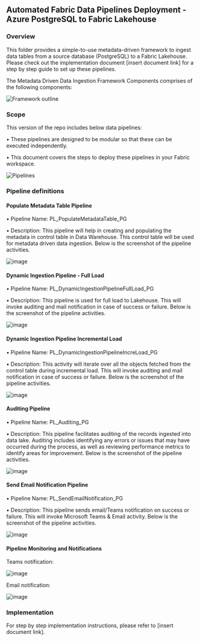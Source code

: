 
## Automated Fabric Data Pipelines Deployment - Azure PostgreSQL to Fabric Lakehouse

### Overview
This folder provides a simple-to-use metadata-driven framework to ingest data tables from a source database (PostgreSQL) to a Fabric Lakehouse. Please check out the implementation document [insert document link] for a step by step guide to set up these pipelines. 

The Metadata Driven Data Ingestion Framework Components comprises of the following components:

![Framework outline](../images/PGToFabric1.png)


### Scope
This version of the repo includes below data pipelines:

•	These pipelines are designed to be modular so that these can be executed independently. 

•	This document covers the steps to deploy these pipelines in your Fabric workspace.

![Pipelines](../images/PGToFabric2.png)

### Pipeline definitions 

#### Populate Metadata Table Pipeline
•	Pipeline Name: PL_PopulateMetadataTable_PG 

•	Description: This pipeline will help in creating and populating the metadata in control table in Data Warehouse. This control table will be used for metadata driven data ingestion. Below is the screenshot of the pipeline activities.

![image](../images/PGToFabric3.png)

#### Dynamic Ingestion Pipeline - Full Load
•	Pipeline Name: PL_DynamicIngestionPipelineFullLoad_PG

•	Description: This pipeline is used for full load to Lakehouse. This will invoke auditing and mail notification in case of success or failure. Below is the screenshot of the pipeline activities.

![image](../images/PGToFabric4.png)

#### Dynamic Ingestion Pipeline Incremental Load
•	Pipeline Name: PL_DynamicIngestionPipelineIncreLoad_PG

•	Description: This activity will iterate over all the objects fetched from the control table during incremental load. This will invoke auditing and mail notification in case of success or failure. Below is the screenshot of the pipeline activities.

![image](../images/PGToFabric5.png)

#### Auditing Pipeline
•	Pipeline Name: PL_Auditing_PG

•	Description: This pipeline facilitates auditing of the records ingested into data lake. Auditing includes identifying any errors or issues that may have occurred during the process, as well as reviewing performance metrics to identify areas for improvement. Below is the screenshot of the pipeline activities.

![image](../images/PGToFabric6.png)

#### Send Email Notification Pipeline
•	Pipeline Name: PL_SendEmailNotification_PG

•	Description: This pipeline sends email/Teams notification on success or failure. This will invoke Microsoft Teams & Email activity. Below is the screenshot of the pipeline activities.

![image](../images/PGToFabric7.png)

#### Pipeline Monitoring and Notifications
Teams notification:

![image](../images/PGToFabric8.png)

Email notification:

![image](../images/PGToFabric9.png)

### Implementation

For step by step implementation instructions, please refer to [insert document link].